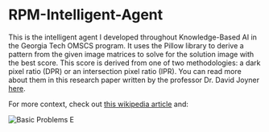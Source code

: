 # RPM-Intelligent-Agent
This is the intelligent agent I developed throughout Knowledge-Based AI in the Georgia Tech OMSCS program.
It uses the Pillow library to derive a pattern from the given image matrices to solve for the solution image with the best score.  This score is derived from one of two methodologies: a dark pixel ratio (DPR) or an intersection pixel ratio (IPR).  You can read more about them in this research paper written by the professor Dr. David Joyner [here](http://www.davidjoyner.net/blog/wp-content/uploads/2015/05/JoynerBedwellGrahamLemmonMartinezGoel-ICCC2015-Distribution.pdf).

For more context, check out [this wikipedia article](https://en.wikipedia.org/wiki/Raven%27s_Progressive_Matrices) and:

![Basic Problems E](https://d1b10bmlvqabco.cloudfront.net/attach/jqfcveblst2hc/ijaprqbhf8w2s8/juomjclf8jy0/E.png)


